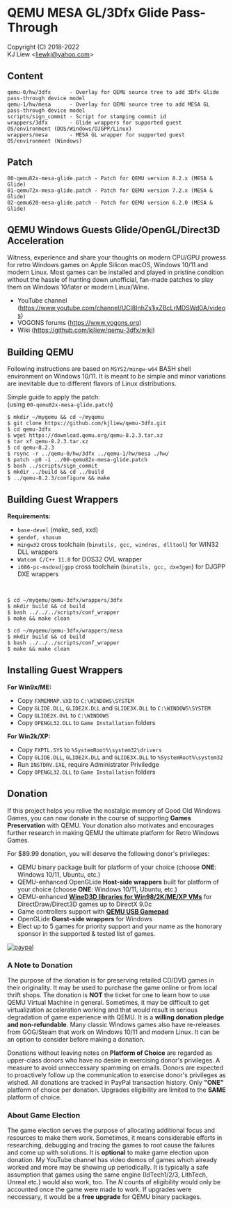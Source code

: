 # QEMU MESA GL/3Dfx Glide Pass-Through
Copyright (C) 2018-2022<br>
KJ Liew \<liewkj@yahoo.com\>
## Content
    qemu-0/hw/3dfx      - Overlay for QEMU source tree to add 3Dfx Glide pass-through device model
    qemu-1/hw/mesa      - Overlay for QEMU source tree to add MESA GL pass-through device model
    scripts/sign_commit - Script for stamping commit id
    wrappers/3dfx       - Glide wrappers for supported guest OS/environment (DOS/Windows/DJGPP/Linux)
    wrappers/mesa       - MESA GL wrapper for supported guest OS/environment (Windows)
## Patch
    00-qemu82x-mesa-glide.patch - Patch for QEMU version 8.2.x (MESA & Glide)
    01-qemu72x-mesa-glide.patch - Patch for QEMU version 7.2.x (MESA & Glide)
    02-qemu620-mesa-glide.patch - Patch for QEMU version 6.2.0 (MESA & Glide)
## QEMU Windows Guests Glide/OpenGL/Direct3D Acceleration
Witness, experience and share your thoughts on modern CPU/GPU prowess for retro Windows games on Apple Silicon macOS, Windows 10/11 and modern Linux. Most games can be installed and played in pristine condition without the hassle of hunting down unofficial, fan-made patches to play them on Windows 10/later or modern Linux/Wine.
- YouTube channel (https://www.youtube.com/channel/UCl8InhZs1ixZBcLrMDSWd0A/videos)
- VOGONS forums (https://www.vogons.org)
- Wiki (https://github.com/kjliew/qemu-3dfx/wiki)
## Building QEMU
Following instructions are based on `MSYS2/mingw-w64` BASH shell environment on Windows 10/11. It is meant to be simple and minor variations are inevitable due to different flavors of Linux distributions.

Simple guide to apply the patch:<br>
(using `00-qemu82x-mesa-glide.patch`)

    $ mkdir ~/myqemu && cd ~/myqemu
    $ git clone https://github.com/kjliew/qemu-3dfx.git
    $ cd qemu-3dfx
    $ wget https://download.qemu.org/qemu-8.2.3.tar.xz
    $ tar xf qemu-8.2.3.tar.xz
    $ cd qemu-8.2.3
    $ rsync -r ../qemu-0/hw/3dfx ../qemu-1/hw/mesa ./hw/
    $ patch -p0 -i ../00-qemu82x-mesa-glide.patch
    $ bash ../scripts/sign_commit
    $ mkdir ../build && cd ../build
    $ ../qemu-8.2.3/configure && make

## Building Guest Wrappers
**Requirements:**
 - `base-devel` (make, sed, xxd)
 - `gendef, shasum`
 - `mingw32` cross toolchain (`binutils, gcc, windres, dlltool`) for WIN32 DLL wrappers
 - `Watcom C/C++ 11.0` for DOS32 OVL wrapper
 - `i686-pc-msdosdjgpp` cross toolchain (`binutils, gcc, dxe3gen`) for DJGPP DXE wrappers
<br>

    $ cd ~/myqemu/qemu-3dfx/wrappers/3dfx
    $ mkdir build && cd build
    $ bash ../../../scripts/conf_wrapper
    $ make && make clean

    $ cd ~/myqemu/qemu-3dfx/wrappers/mesa
    $ mkdir build && cd build
    $ bash ../../../scripts/conf_wrapper
    $ make && make clean

## Installing Guest Wrappers
**For Win9x/ME:**  
 - Copy `FXMEMMAP.VXD` to `C:\WINDOWS\SYSTEM`  
 - Copy `GLIDE.DLL`, `GLIDE2X.DLL` and `GLIDE3X.DLL` to `C:\WINDOWS\SYSTEM`  
 - Copy `GLIDE2X.OVL` to `C:\WINDOWS`  
 - Copy `OPENGL32.DLL` to `Game Installation` folders

**For Win2k/XP:**  
 - Copy `FXPTL.SYS` to `%SystemRoot%\system32\drivers`  
 - Copy `GLIDE.DLL`, `GLIDE2X.DLL` and `GLIDE3X.DLL` to `%SystemRoot%\system32`  
 - Run `INSTDRV.EXE`, require Administrator Priviledge  
 - Copy `OPENGL32.DLL` to `Game Installation` folders
 
## Donation
If this project helps you relive the nostalgic memory of Good Old Windows Games, you can now donate in the course of supporting **Games Preservation** with QEMU. Your donation also motivates and encourages further research in making QEMU the ultimate platform for Retro Windows Games.

For $89.99 donation, you will deserve the following donor's privileges:
- QEMU binary package built for platform of your choice (choose **ONE**: Windows 10/11, Ubuntu, etc.)
- QEMU-enhanced OpenGLide **Host-side wrappers** built for platform of your choice (choose **ONE**: Windows 10/11, Ubuntu, etc.)
- QEMU-enhanced [**WineD3D libraries for Win98/2K/ME/XP VMs**](https://www.winehq.org) for DirectDraw/Direct3D games up to DirectX 9.0c
- Game controllers support with [**QEMU USB Gamepad**](https://github.com/kjliew/qemu-3dfx/wiki/QEMU-USB-Gamepad)
- OpenGLide **Guest-side wrappers** for Windows
- Elect up to 5 games for priority support and your name as the honorary sponsor in the supported & tested list of games.

[![paypal](https://www.paypalobjects.com/en_US/i/btn/btn_donateCC_LG.gif)](https://www.paypal.com/cgi-bin/webscr?cmd=_s-xclick&hosted_button_id=XE47KTASERX4A)
### A Note to Donation
The purpose of the donation is for preserving retailed CD/DVD games in their originality. It may be used to purchase the game online or from local thrift shops. The donation is **NOT** the ticket for one to learn how to use QEMU Virtual Machine in general. Sometimes, it may be difficult to get virtualization acceleration working and that would result in serious degradation of game experience with QEMU. It is a **willing donation pledge and non-refundable**. Many classic Windows games also have re-releases from GOG/Steam that work on Windows 10/11 and modern Linux. It can be an option to consider before making a donation.

Donations without leaving notes on **Platform of Choice** are regarded as upper-class donors who have no desire in exercising donor's privileges. A measure to avoid unneccessary spamming on emails. Donors are expected to proactively follow up the communication to exercise donor's privileges as wished. All donations are tracked in PayPal transaction history. Only **"ONE"** platform of choice per donation. Upgrades eligibility are limited to the **SAME** platform of choice.
### About Game Election
The game election serves the purpose of allocating additional focus and resources to make them work. Sometimes, it means considerable efforts in researching, debugging and tracing the games to root cause the failures and come up with solutions. It is **optional** to make game election upon donation. My YouTube channel has video demos of games which already worked and more may be showing up periodically. It is typically a safe assumption that games using the same engine (IdTech1/2/3, LithTech, Unreal etc.) would also work, too. The _N_ counts of eligibility would only be accounted once the game were made to work. If upgrades were neccessary, it would be a **free upgrade** for QEMU binary packages.
